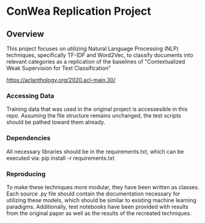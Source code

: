 # ConWea Replication Project

## Overview

This project focuses on utilizing Natural Language Processing (NLP) techniques, specifically TF-IDF and Word2Vec, to classify documents into relevant categories as a replication of the baselines of "Contextualized Weak Supervision for Text Classification"

https://aclanthology.org/2020.acl-main.30/

### Accessing Data
Training data that was used in the original project is accessesible in this repo. Assuming the file structure remains unchanged, the test scripts should be pathed toward them already.

### Dependencies
All necessary libraries should be in the requirements.txt, which can be executed via:
pip install -r requirements.txt

### Reproducing
To make these techniques more modular, they have been written as classes. Each source .py file should contain the documentation necessary for utilizing these models, which should be similar to existing machine learning paradigms. Additionally, test notebooks have been provided with results from the original paper as well as the results of the recreated techniques. 

